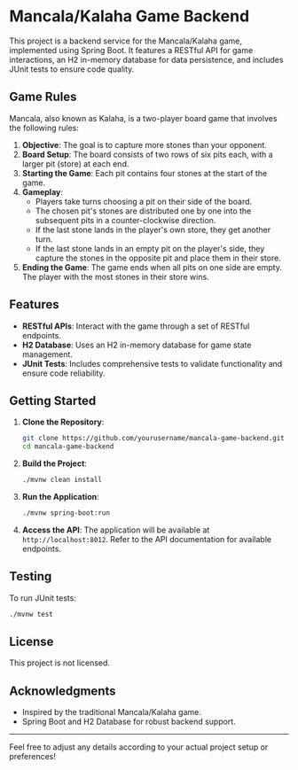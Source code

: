 
# Mancala/Kalaha Game Backend

This project is a backend service for the Mancala/Kalaha game, implemented using Spring Boot. It features a RESTful API for game interactions, an H2 in-memory database for data persistence, and includes JUnit tests to ensure code quality.

## Game Rules

Mancala, also known as Kalaha, is a two-player board game that involves the following rules:

1. **Objective**: The goal is to capture more stones than your opponent.
2. **Board Setup**: The board consists of two rows of six pits each, with a larger pit (store) at each end.
3. **Starting the Game**: Each pit contains four stones at the start of the game.
4. **Gameplay**:
   - Players take turns choosing a pit on their side of the board.
   - The chosen pit's stones are distributed one by one into the subsequent pits in a counter-clockwise direction.
   - If the last stone lands in the player's own store, they get another turn.
   - If the last stone lands in an empty pit on the player's side, they capture the stones in the opposite pit and place them in their store.
5. **Ending the Game**: The game ends when all pits on one side are empty. The player with the most stones in their store wins.

## Features

- **RESTful APIs**: Interact with the game through a set of RESTful endpoints.
- **H2 Database**: Uses an H2 in-memory database for game state management.
- **JUnit Tests**: Includes comprehensive tests to validate functionality and ensure code reliability.

## Getting Started

1. **Clone the Repository**:

   ```sh
   git clone https://github.com/yourusername/mancala-game-backend.git
   cd mancala-game-backend
   ```

2. **Build the Project**:

   ```sh
   ./mvnw clean install
   ```

3. **Run the Application**:

   ```sh
   ./mvnw spring-boot:run
   ```

4. **Access the API**: The application will be available at `http://localhost:8012`. Refer to the API documentation for available endpoints.

## Testing

To run JUnit tests:

```sh
./mvnw test
```

## License

This project is not licensed.

## Acknowledgments

- Inspired by the traditional Mancala/Kalaha game.
- Spring Boot and H2 Database for robust backend support.

---

Feel free to adjust any details according to your actual project setup or preferences!
